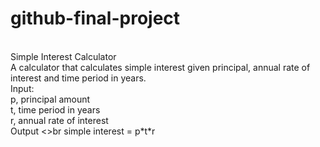 # github-final-project
<br>
Simple Interest Calculator 
<br>
A calculator that calculates simple interest given principal, annual rate of interest and time period in years.
<br>
Input:
<br>
   p, principal amount
   <br>
   t, time period in years
   <br>
   r, annual rate of interest
   <br>
Output
<>br
   simple interest = p*t*r
